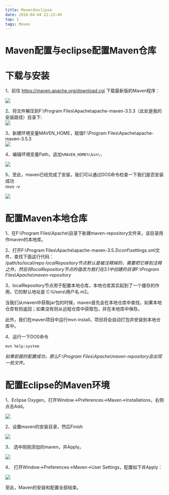 ```yaml
---
title: Maven与eclipse
date: 2018-04-04 22:23:49
top: 1
tags: Maven
---
```

<h1>Maven配置与eclipse配置Maven仓库</h1>

# 下载与安装

1、前往 https://maven.apache.org/download.cgi 下载最新版的Maven程序：

![](https://github.com/No-Sky/storage/raw/master/images/maven/mavendownload.png)
<!-- more -->
2、将文件解压到F:\Program Files\Apache\apache-maven-3.5.3（此处是我的安装路径）目录下:
​	
![](https://github.com/No-Sky/storage/raw/master/images/maven/maveninstaller.png)

3、新建环境变量MAVEN_HOME，赋值F:\Program Files\Apache\apache-maven-3.5.3
​	
![](https://github.com/No-Sky/storage/raw/master/images/maven/mavenpath1.png)

4、编辑环境变量Path，追加`%MAVEN_HOME%\bin\;`

![](https://github.com/No-Sky/storage/raw/master/images/maven/mavenpath2.png)

5、至此，maven已经完成了安装，我们可以通过DOS命令检查一下我们是否安装成功
​	
	mvn -v

![](https://github.com/No-Sky/storage/raw/master/images/maven/mavenversion.png)

# 配置Maven本地仓库

1、在F:\Program Files\Apache\目录下新建maven-repository文件夹，该目录用作maven的本地库。

2、打开F:\Program Files\Apache\apache-maven-3.5.3\conf\settings.xml文件，查找下面这行代码：
​	
	<localRepository>/path/to/local/repo</localRepository>
*localRepository节点默认是被注释掉的，需要把它移到注释之外，然后将localRepository节点的值改为我们在3.1中创建的目录F:\Program Files\Apache\maven-repository*

3、localRepository节点用于配置本地仓库，本地仓库其实起到了一个缓存的作用，它的默认地址是 C:\Users\用户名.m2。

当我们从maven中获取jar包的时候，maven首先会在本地仓库中查找，如果本地仓库有则返回；如果没有则从远程仓库中获取包，并在本地库中保存。

此外，我们在maven项目中运行mvn install，项目将会自动打包并安装到本地仓库中。

4、运行一下DOS命令

	mvn help:system
*如果前面的配置成功，那么F:\Program Files\Apache\maven-repository会出现一些文件。*

# 配置Eclipse的Maven环境

1、Eclipse Oxygen，打开Window->Preferences->Maven->Installations，右侧点击Add。

![](https://github.com/No-Sky/storage/raw/master/images/maven/maven-eclipse01.png)

2、设置maven的安装目录，然后Finish

![](https://github.com/No-Sky/storage/raw/master/images/maven/maveneclipse02.png)

3、 选中刚刚添加的maven，并Apply。

![](https://github.com/No-Sky/storage/raw/master/images/maven/maveneclipse03.png)

4、 打开Window->Preferences->Maven->User Settings，配置如下并Apply：

![](https://github.com/No-Sky/storage/raw/master/images/maven/maveneclipse04.png)

至此，Maven的安装和配置全部结束。